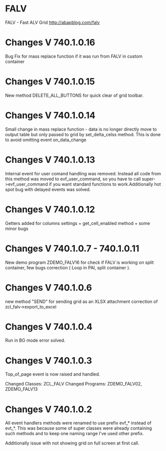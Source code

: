 # FALV
FALV - Fast ALV Grid
http://abapblog.com/falv

# Changes V 740.1.0.16 
Bug Fix for mass replace function if it was run from FALV in custom container
# Changes V 740.1.0.15 

New method DELETE_ALL_BUTTONS for quick clear of grid toolbar.

# Changes V 740.1.0.14

Small change in mass replace function - data is no longer directly move to output table but only passed to grid by set_delta_celss method. This is done to avoid omitting event on_data_change

# Changes V 740.1.0.13

Internal event for user comand handling was removed. Instead all code from this method was moved to evf_user_command, so you have to call super->evf_user_command if you want standard functions to work.Additionally hot spot bug with delayed events was solved.

# Changes V 740.1.0.12

Getters added for columns settings + get_cell_enabled method + some minor bugs

# Changes V 740.1.0.7 - 740.1.0.11

New demo program ZDEMO_FALV16 for check if FALV is working on split container, few bugs correction ( Loop in PAI, split container ).

# Changes V 740.1.0.6

new method "SEND" for sending grid as an XLSX attachment correction of zcl_falv->export_to_excel

# Changes V 740.1.0.4

Run in BG mode error solved.

# Changes V 740.1.0.3

Top_of_page event is now raised and handled.

Changed Classes: ZCL_FALV Changed Programs: ZDEMO_FALV02, ZDEMO_FALV13

# Changes V 740.1.0.2

All event handlers methods were renamed to use prefix evf_* instead of evt_*. This was because some of super classes were already containing such methods and to keep one naming range I've used other prefix.

Additionally issue with not showing grid on full screen at first call.

